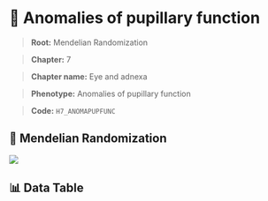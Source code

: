 # 🧪 Anomalies of pupillary function

> **Root:** Mendelian Randomization

> **Chapter:** 7  

> **Chapter name:** Eye and adnexa

> **Phenotype:** Anomalies of pupillary function  

> **Code:** `H7_ANOMAPUPFUNC`

## 🧬 Mendelian Randomization  

<img src="/MR/Figures/Forward/H7_ANOMAPUPFUNC.png"/>

## 📊 Data Table

<CsvTableMRF src="/public/MR/Data/Forward/H7_ANOMAPUPFUNC.csv"/>
